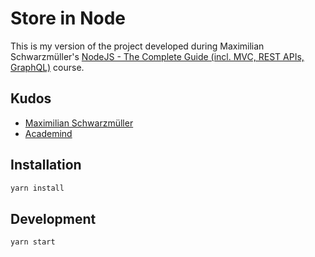 # Store in Node 

This is my version of the project developed during Maximilian Schwarzmüller's [NodeJS - The Complete Guide (incl. MVC, REST APIs, GraphQL)](https://www.udemy.com/course/nodejs-the-complete-guide/) course.

## Kudos
* [Maximilian Schwarzmüller](https://www.udemy.com/user/maximilian-schwarzmuller/)
* [Academind](https://www.academind.com)

## Installation

```bash
yarn install
```

## Development

```bash
yarn start
```
